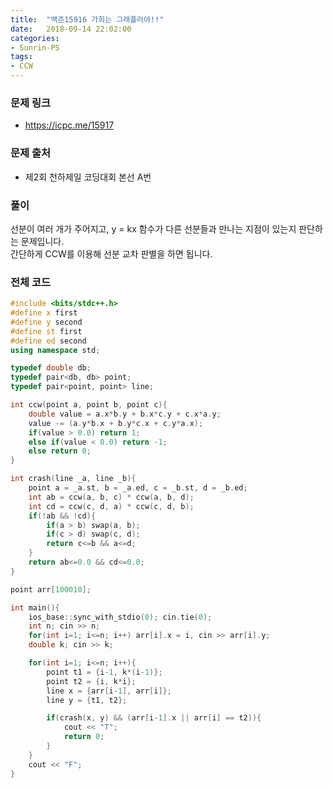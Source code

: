 ```yaml
---
title:  "백준15916 가희는 그래플러야!!"
date:   2018-09-14 22:02:00
categories:
- Sunrin-PS
tags:
- CCW
---
```


### 문제 링크
* https://icpc.me/15917

### 문제 출처
* 제2회 천하제일 코딩대회 본선 A번

### 풀이
선분이 여러 개가 주어지고, y = kx 함수가 다른 선분들과 만나는 지점이 있는지 판단하는 문제입니다.<br>
간단하게 CCW를 이용해 선분 교차 판별을 하면 됩니다.

### 전체 코드
```cpp
#include <bits/stdc++.h>
#define x first
#define y second
#define st first
#define ed second
using namespace std;

typedef double db;
typedef pair<db, db> point;
typedef pair<point, point> line;

int ccw(point a, point b, point c){
	double value = a.x*b.y + b.x*c.y + c.x*a.y;
	value -= (a.y*b.x + b.y*c.x + c.y*a.x);
	if(value > 0.0) return 1;
	else if(value < 0.0) return -1;
	else return 0;
}

int crash(line _a, line _b){
	point a = _a.st, b = _a.ed, c = _b.st, d = _b.ed;
	int ab = ccw(a, b, c) * ccw(a, b, d);
	int cd = ccw(c, d, a) * ccw(c, d, b);
	if(!ab && !cd){
		if(a > b) swap(a, b);
		if(c > d) swap(c, d);
		return c<=b && a<=d;
	}
	return ab<=0.0 && cd<=0.0;
}

point arr[100010];

int main(){
	ios_base::sync_with_stdio(0); cin.tie(0);
	int n; cin >> n;
	for(int i=1; i<=n; i++) arr[i].x = i, cin >> arr[i].y;
	double k; cin >> k;

	for(int i=1; i<=n; i++){
		point t1 = {i-1, k*(i-1)};
		point t2 = {i, k*i};
		line x = {arr[i-1], arr[i]};
		line y = {t1, t2};

		if(crash(x, y) && (arr[i-1].x || arr[i] == t2)){
			cout << "T";
			return 0;
		}
	}
	cout << "F";
}
```
